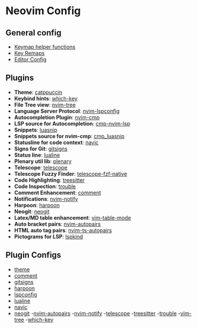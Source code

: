 # Neovim Config

## General config
- [Keymap helper functions](lua/snil/keymap.lua)
- [Key Remaps](lua/snil/keymap.lua)
- [Editor Config](lua/snil/set.lua)

## Plugins

- **Theme**: [catppuccin](https://github.com/catppuccin/nvim)
- **Keybind hints**: [which-key](https://github.com/folke/which-key.nvim)
- **File Tree view**: [nvim-tree](https://github.com/nvim-tree/nvim-tree.lua)
- **Language Server Protocol**: [nvim-lspconfig](https://github.com/neovim/nvim-lspconfig)
- **Autocompletion Plugin**: [nvim-cmp](https://github.com/hrsh7th/nvim-cmp)
- **LSP source for Autocompletion**: [cmp-nvim-lsp](https://github.com/hrsh7th/cmp-nvim-lsp)
- **Snippets**: [luasnip](https://github.com/L3MON4D3/LuaSnip)
- **Snippets source for nvim-cmp**: [cmp_luasnip](https://github.com/saadparwaiz1/cmp_luasnip)
- **Statusline for code context**: [navic](https://github.com/SmiteshP/nvim-navic)
- **Signs for Git**: [gitsigns](https://github.com/lewis6991/gitsigns.nvim)
- **Status line**: [lualine](https://github.com/nvim-lualine/lualine.nvim)
- **Plenary util lib**: [plenary](https://github.com/nvim-lua/plenary.nvim)
- **Telescope**: [telescope](https://github.com/nvim-telescope/telescope.nvim)
- **Telescope Fuzzy Finder**: [telescope-fzf-native](https://github.com/nvim-telescope/telescope-fzf-native.nvim)
- **Code Highlighting**: [treesitter](https://github.com/nvim-treesitter/nvim-treesitter)
- **Code Inspection**: [trouble](https://github.com/folke/trouble.nvim)
- **Comment Enhancement**: [comment](https://github.com/numToStr/Comment.nvim)
- **Notifications**: [nvim-notify](https://github.com/rcarriga/nvim-notify)
- **Harpoon**: [harpoon](https://github.com/ThePrimeagen/harpoon)
- **Neogit**: [neogit](https://github.com/TimUntersberger/neogit)
- **Latex/MD table enhancement**: [vim-table-mode](https://github.com/dhruvasagar/vim-table-mode)
- **Auto bracket pairs**: [nvim-autopairs](https://github.com/windwp/nvim-autopairs)
- **HTML auto tag pairs**: [nvim-ts-autopairs](https://github.com/windwp/nvim-ts-autotag)
- **Pictograms for LSP**: [lspkind](https://github.com/onsails/lspkind.nvim)

## Plugin Configs
- [theme](after/plugin/color.lua)
- [comment](after/plugin/comment.lua)
- [gitsigns](after/plugin/gitsigns.lua)
- [harpoon](after/plugin/harpoon.lua)
- [lspconfig](after/plugin/lspconfig.lua)
- [lualine](after/plugin/lualine.lua)
- [navic](after/plugin/navic.lua)
- [neogit](after/plugin/neogit.lua)
-[nvim-autopairs](after/plugin/nvim-autopairs.lua)
-[nvim-notify](after/plugin/nvim-notify.lua)
-[telescope](after/plugin/telescope.lua)
-[treesitter](after/plugin/treesitter.lua)
-[trouble](after/plugin/trouble.lua)
-[vim-tree](after/plugin/vim-tree.lua)
-[which-key](after/plugin/which-key.lua)

